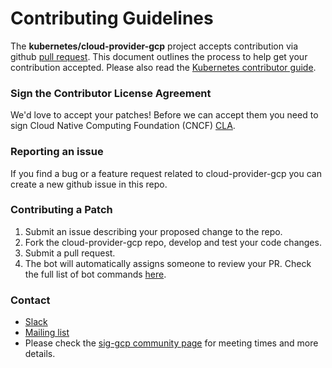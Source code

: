 # Contributing Guidelines

The **kubernetes/cloud-provider-gcp** project accepts contribution via github [pull request](https://help.github.com/articles/about-pull-requests/). This document outlines the process to help get your contribution accepted. Please also read the [Kubernetes contributor guide](https://github.com/kubernetes/community/blob/master/contributors/guide/README.md).

### Sign the Contributor License Agreement
We'd love to accept your patches! Before we can accept them you need to sign Cloud Native Computing Foundation (CNCF) [CLA](https://github.com/kubernetes/community/blob/master/CLA.md).

### Reporting an issue
If you find a bug or a feature request related to cloud-provider-gcp you can create a new github issue in this repo.

### Contributing a Patch
1. Submit an issue describing your proposed change to the repo.
2. Fork the cloud-provider-gcp repo, develop and test your code changes.
3. Submit a pull request.
4. The bot will automatically assigns someone to review your PR. Check the full list of bot commands [here](https://prow.k8s.io/command-help).

### Contact
* [Slack](https://kubernetes.slack.com/messages/sig-gcp)
* [Mailing list](https://groups.google.com/forum/#!forum/kubernetes-sig-gcp)
* Please check the [sig-gcp community page](https://github.com/kubernetes/community/blob/master/sig-gcp/README.md) for meeting times and more details.
